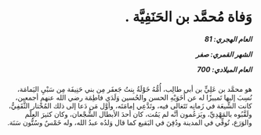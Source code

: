 <h1 dir="rtl">وَفاة مُحمَّد بن الحَنَفِيَّة .</h1>

<h5 dir="rtl">العام الهجري:  81

الشهر القمري: صفر

العام الميلادي: 700</h5>

<p dir="rtl">هو محمَّد بن عَلِيٍّ بن أبي طالِب، أُمُّهُ خَوْلَةُ بِنتُ جَعفَر مِن بني حَنِيفَة مِن سَبْيِ اليَمامَة، نُسِبَ إليها تَمييزًا له عن أَخَوَيْهِ الحسن والحُسين وَلَدَي فاطِمَة رضي الله عنهم أجمعين، كانت الشِّيعَة في زَمانِه تَتَغالى فيه، وتَدَّعِي إمامَتَه، وأوَّل مَن دَعا إلى ذلك المُخْتار الثَّقَفِيُّ، ولَقَّبُوه بالمَهْدِيِّ، ويَزعُمون أنَّه لم يَمُت، كان أحدَ الأبطال الشُّجْعان، وكان كثيرَ العِلْم والوَرَع، تُوفِّي في المدينة ودُفِنَ في البَقيع كما قال وَلدُه عبدُ الله، وله خَمْسٌ وسُتُّون سَنَة.</p></br>
